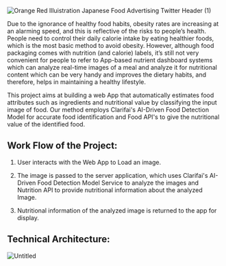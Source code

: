 
![Orange Red Illuistration Japanese Food Advertising Twitter Header (1)](https://user-images.githubusercontent.com/106685714/190871399-4203acdc-07ee-4efe-9f36-0a22fdcc6c34.png)


Due to the ignorance of healthy food habits, obesity rates are increasing at an alarming speed, and this is reflective of the risks to people’s health. People need to control their daily calorie intake by eating healthier foods, which is the most basic method to avoid obesity. However, although food packaging comes with nutrition (and calorie) labels, it’s still not very convenient for people to refer to App-based nutrient dashboard systems which can analyze real-time images of a meal and analyze it for nutritional content which can be very handy and improves the dietary habits, and therefore, helps in maintaining a healthy lifestyle.

This project aims at building a web App that automatically estimates food attributes such as ingredients and nutritional value by classifying the input image of food.  Our method employs Clarifai's AI-Driven Food Detection Model for accurate food identification and Food API's to give the nutritional value of the identified food.

## Work Flow of the Project:

1. User interacts with the Web App to Load an image.

2. The image is passed to the server application, which uses Clarifai's AI-Driven Food Detection Model Service to analyze the images and Nutrition API to provide nutritional information about the analyzed Image.

3. Nutritional information of the analyzed image is returned to the app for display. 

## Technical Architecture:

![Untitled](https://user-images.githubusercontent.com/106685714/190867686-39ad292d-911e-4cfc-ac25-ab9be21170ab.png)








